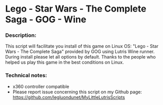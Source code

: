 # Lego - Star  Wars - The Complete Saga - GOG - Wine

### Description:
This script will facilitate you install of this game on Linux OS:
"Lego - Star Wars - The Complete Saga" provided by GOG using Lutris Wine runner. 
During install please let all options by default.
Thanks to the people who helped us play this game in the best conditions on Linux.

### Technical notes:
- x360 controller compatible
- Please report issue concerning this script on my Github page:
https://github.com/legluondunet/MyLittleLutrisScripts
